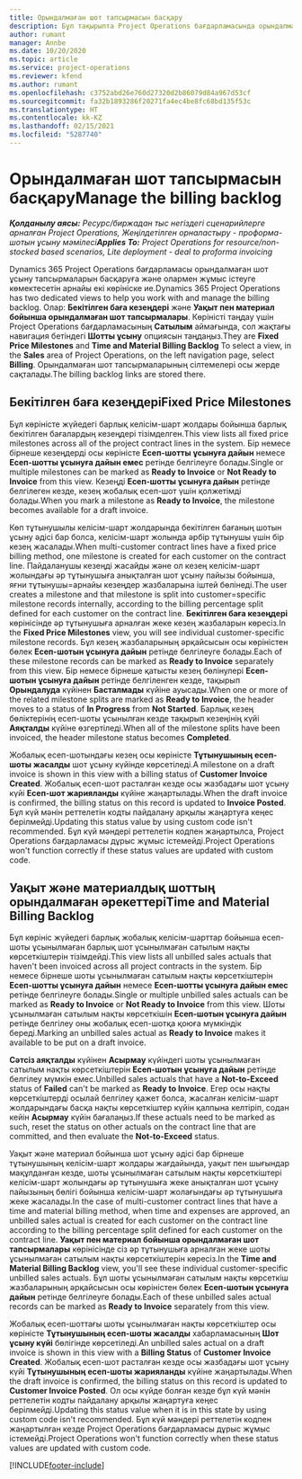 ```yaml
---
title: Орындалмаған шот тапсырмасын басқару
description: Бұл тақырыпта Project Operations бағдарламасында орындалмаған шот тапсырмаларын қалай көріп, жұмыс істеу керектігі туралы ақпарат берілген.
author: rumant
manager: Annbe
ms.date: 10/20/2020
ms.topic: article
ms.service: project-operations
ms.reviewer: kfend
ms.author: rumant
ms.openlocfilehash: c3752abd26e760d27320d2b86079d84a967d53cf
ms.sourcegitcommit: fa32b1893286f20271fa4ec4be8fc68bd135f53c
ms.translationtype: HT
ms.contentlocale: kk-KZ
ms.lasthandoff: 02/15/2021
ms.locfileid: "5287740"
---
```

# <a name="manage-the-billing-backlog"></a><span data-ttu-id="e77bb-103">Орындалмаған шот тапсырмасын басқару</span><span class="sxs-lookup"><span data-stu-id="e77bb-103">Manage the billing backlog</span></span>

<span data-ttu-id="e77bb-104">_**Қолданылу аясы:** Ресурс/биржадан тыс негіздегі сценарийлерге арналған Project Operations, Жеңілдетілген орналастыру - проформа-шотын ұсыну мәмілесі_</span><span class="sxs-lookup"><span data-stu-id="e77bb-104">_**Applies To:** Project Operations for resource/non-stocked based scenarios, Lite deployment - deal to proforma invoicing_</span></span>

<span data-ttu-id="e77bb-105">Dynamics 365 Project Operations бағдарламасы орындалмаған шот ұсыну тапсырмаларын басқаруға және олармен жұмыс істеуге көмектесетін арнайы екі көрініске ие.</span><span class="sxs-lookup"><span data-stu-id="e77bb-105">Dynamics 365 Project Operations has two dedicated views to help you work with and manage the billing backlog.</span></span> <span data-ttu-id="e77bb-106">Олар: **Бекітілген баға кезеңдері** және **Уақыт пен материал бойынша орындалмаған шот тапсырмалары**. Көріністі таңдау үшін Project Operations бағдарламасының **Сатылым** аймағында, сол жақтағы навигация бетіндегі **Шотты ұсыну** опциясын таңдаңыз.</span><span class="sxs-lookup"><span data-stu-id="e77bb-106">They are **Fixed Price Milestones** and **Time and Material Billing Backlog** To select a view, in the **Sales** area of Project Operations, on the left navigation page, select **Billing**.</span></span> <span data-ttu-id="e77bb-107">Орындалмаған шот тапсырмаларының сілтемелері осы жерде сақталады.</span><span class="sxs-lookup"><span data-stu-id="e77bb-107">The billing backlog links are stored there.</span></span>

## <a name="fixed-price-milestones"></a><span data-ttu-id="e77bb-108">Бекітілген баға кезеңдері</span><span class="sxs-lookup"><span data-stu-id="e77bb-108">Fixed Price Milestones</span></span>

<span data-ttu-id="e77bb-109">Бұл көріністе жүйедегі барлық келісім-шарт жолдары бойынша барлық бекітілген бағалардың кезеңдері тізімделген.</span><span class="sxs-lookup"><span data-stu-id="e77bb-109">This view lists all fixed price milestones across all of the project contract lines in the system.</span></span> <span data-ttu-id="e77bb-110">Бір немесе бірнеше кезеңдерді осы көріністе **Есеп-шотты ұсынуға дайын** немесе **Есеп-шотты ұсынуға дайын емес** ретінде белгілеуге болады.</span><span class="sxs-lookup"><span data-stu-id="e77bb-110">Single or multiple milestones can be marked as **Ready to Invoice** or **Not Ready to Invoice** from this view.</span></span> <span data-ttu-id="e77bb-111">Кезеңді **Есеп-шотты ұсынуға дайын** ретінде белгілеген кезде, кезең жобалық есеп-шот үшін қолжетімді болады.</span><span class="sxs-lookup"><span data-stu-id="e77bb-111">When you mark a milestone as **Ready to Invoice**, the milestone becomes available for a draft invoice.</span></span>

<span data-ttu-id="e77bb-112">Көп тұтынушылы келісім-шарт жолдарында бекітілген бағаның шотын ұсыну әдісі бар болса, келісім-шарт жолында әрбір тұтынушы үшін бір кезең жасалады.</span><span class="sxs-lookup"><span data-stu-id="e77bb-112">When multi-customer contract lines have a fixed price billing method, one milestone is created for each customer on the contract line.</span></span> <span data-ttu-id="e77bb-113">Пайдаланушы кезеңді жасайды және ол кезең келісім-шарт жолындағы әр тұтынушыға анықталған шот ұсыну пайызы бойынша, яғни тұтынушы=арнайы кезеңдер жазбаларына іштей бөлінеді.</span><span class="sxs-lookup"><span data-stu-id="e77bb-113">The user creates a milestone and that milestone is split into customer=specific milestone records internally, according to the billing percentage split defined for each customer on the contract line.</span></span> <span data-ttu-id="e77bb-114">**Бекітілген баға кезеңдері** көрінісінде әр тұтынушыға арналған жеке кезең жазбаларын көресіз.</span><span class="sxs-lookup"><span data-stu-id="e77bb-114">In the **Fixed Price Milestones** view, you will see individual customer-specific milestone records.</span></span> <span data-ttu-id="e77bb-115">Бұл кезең жазбаларының әрқайсысын осы көріністен бөлек **Есеп-шотын ұсынуға дайын** ретінде белгілеуге болады.</span><span class="sxs-lookup"><span data-stu-id="e77bb-115">Each of these milestone records can be marked as **Ready to Invoice** separately from this view.</span></span> <span data-ttu-id="e77bb-116">Бір немесе бірнеше қатысты кезең бөлінулері **Есеп-шотын ұсынуға дайын** ретінде белгіленген кезде, тақырып **Орындалуда** күйінен **Басталмады** күйіне ауысады.</span><span class="sxs-lookup"><span data-stu-id="e77bb-116">When one or more of the related milestone splits are marked as **Ready to Invoice**, the header moves to a status of **In Progress** from **Not Started**.</span></span> <span data-ttu-id="e77bb-117">Барлық кезең бөліктерінің есеп-шоты ұсынылған кезде тақырып кезеңінің күйі **Аяқталды** күйіне өзгертіледі.</span><span class="sxs-lookup"><span data-stu-id="e77bb-117">When all of the milestone splits have been invoiced, the header milestone status becomes **Completed**.</span></span>

<span data-ttu-id="e77bb-118">Жобалық есеп-шотындағы кезең осы көріністе **Тұтынушының есеп-шоты жасалды** шот ұсыну күйінде көрсетіледі.</span><span class="sxs-lookup"><span data-stu-id="e77bb-118">A milestone on a draft invoice is shown in this view with a billing status of **Customer Invoice Created**.</span></span> <span data-ttu-id="e77bb-119">Жобалық есеп-шот расталған кезде осы жазбадағы шот ұсыну күйі **Есеп-шот жарияланды** күйіне жаңартылады.</span><span class="sxs-lookup"><span data-stu-id="e77bb-119">When the draft invoice is confirmed, the billing status on this record is updated to **Invoice Posted**.</span></span> <span data-ttu-id="e77bb-120">Бұл күй мәнін реттелетін кодты пайдалану арқылы жаңартуға кеңес берілмейді.</span><span class="sxs-lookup"><span data-stu-id="e77bb-120">Updating this status value by using custom code isn't recommended.</span></span> <span data-ttu-id="e77bb-121">Бұл күй мәндері реттелетін кодпен жаңартылса, Project Operations бағдарламасы дұрыс жұмыс істемейді.</span><span class="sxs-lookup"><span data-stu-id="e77bb-121">Project Operations won't function correctly if these status values are updated with custom code.</span></span>

## <a name="time-and-material-billing-backlog"></a><span data-ttu-id="e77bb-122">Уақыт және материалдық шоттың орындалмаған әрекеттері</span><span class="sxs-lookup"><span data-stu-id="e77bb-122">Time and Material Billing Backlog</span></span>

<span data-ttu-id="e77bb-123">Бұл көрініс жүйедегі барлық жобалық келісім-шарттар бойынша есеп-шоты ұсынылмаған барлық шот ұсынылмаған сатылым нақты көрсеткіштерін тізімдейді.</span><span class="sxs-lookup"><span data-stu-id="e77bb-123">This view lists all unbilled sales actuals that haven't been invoiced across all project contracts in the system.</span></span> <span data-ttu-id="e77bb-124">Бір немесе бірнеше шоты ұсынылмаған сатылым нақты көрсеткіштерін **Есеп-шотты ұсынуға дайын** немесе **Есеп-шотты ұсынуға дайын емес** ретінде белгілеуге болады.</span><span class="sxs-lookup"><span data-stu-id="e77bb-124">Single or multiple unbilled sales actuals can be marked as **Ready to Invoice** or **Not Ready to Invoice** from this view.</span></span> <span data-ttu-id="e77bb-125">Шоты ұсынылмаған сатылым нақты көрсеткішін **Есеп-шотын ұсынуға дайын** ретінде белгілеу оны жобалық есеп-шотқа қоюға мүмкіндік береді.</span><span class="sxs-lookup"><span data-stu-id="e77bb-125">Marking an unbilled sales actual as **Ready to Invoice** makes it available to be put on a draft invoice.</span></span>

<span data-ttu-id="e77bb-126">**Сәтсіз аяқталды** күйінен **Асырмау** күйіндегі шоты ұсынылмаған сатылым нақты көрсеткіштерін **Есеп-шотын ұсынуға дайын** ретінде белгілеу мүмкін емес.</span><span class="sxs-lookup"><span data-stu-id="e77bb-126">Unbilled sales actuals that have a **Not-to-Exceed** status of **Failed** can't be marked as **Ready to Invoice**.</span></span> <span data-ttu-id="e77bb-127">Егер осы нақты көрсеткіштерді осылай белгілеу қажет болса, жасалған келісім-шарт жолдарындағы басқа нақты көрсеткіштер күйін қалпына келтіріп, содан кейін **Асырмау** күйін бағалаңыз.</span><span class="sxs-lookup"><span data-stu-id="e77bb-127">If these actuals need to be marked as such, reset the status on other actuals on the contract line that are committed, and then evaluate the **Not-to-Exceed** status.</span></span>

<span data-ttu-id="e77bb-128">Уақыт және материал бойынша шот ұсыну әдісі бар бірнеше тұтынушының келісім-шарт жолдары жағдайында, уақыт пен шығындар мақұлданған кезде, шоты ұсынылмаған сатылым нақты көрсеткіштері келісім-шарт жолындағы әр тұтынушыға жеке анықталған шот ұсыну пайызының бөлігі бойынша келісім-шарт жолағындағы әр тұтынушыға жеке жасалады.</span><span class="sxs-lookup"><span data-stu-id="e77bb-128">In the case of multi-customer contract lines that have a time and material billing method, when time and expenses are approved, an unbilled sales actual is created for each customer on the contract line according to the billing percentage split defined for each customer on the contract line.</span></span> <span data-ttu-id="e77bb-129">**Уақыт пен материал бойынша орындалмаған шот тапсырмалары** көрінісінде сіз әр тұтынушыға арналған жеке шоты ұсынылмаған сатылым нақты көрсеткіштерін көресіз.</span><span class="sxs-lookup"><span data-stu-id="e77bb-129">In the **Time and Material Billing Backlog** view, you'll see these individual customer-specific unbilled sales actuals.</span></span> <span data-ttu-id="e77bb-130">Бұл шоты ұсынылмаған сатылым нақты көрсеткіш жазбаларының әрқайсысын осы көріністен бөлек **Есеп-шотын ұсынуға дайын** ретінде белгілеуге болады.</span><span class="sxs-lookup"><span data-stu-id="e77bb-130">Each of these unbilled sales actual records can be marked as **Ready to Invoice** separately from this view.</span></span>

<span data-ttu-id="e77bb-131">Жобалық есеп-шоттағы шоты ұсынылмаған нақты көрсеткіштер осы көріністе **Тұтынушының есеп-шоты жасалды** хабарламасының **Шот ұсыну күйі** бөлігінде көрсетіледі.</span><span class="sxs-lookup"><span data-stu-id="e77bb-131">An unbilled sales actual on a draft invoice is shown in this view with a **Billing Status** of **Customer Invoice Created**.</span></span> <span data-ttu-id="e77bb-132">Жобалық есеп-шот расталған кезде осы жазбадағы шот ұсыну күйі **Тұтынушының есеп-шоты жарияланды** күйіне жаңартылады.</span><span class="sxs-lookup"><span data-stu-id="e77bb-132">When the draft invoice is confirmed, the billing status on this record is updated to **Customer Invoice Posted**.</span></span> <span data-ttu-id="e77bb-133">Ол осы күйде болған кезде бұл күй мәнін реттелетін кодты пайдалану арқылы жаңартуға кеңес берілмейді.</span><span class="sxs-lookup"><span data-stu-id="e77bb-133">Updating this status value when it is in this state by using custom code isn't recommended.</span></span> <span data-ttu-id="e77bb-134">Бұл күй мәндері реттелетін кодпен жаңартылған кезде Project Operations бағдарламасы дұрыс жұмыс істемейді.</span><span class="sxs-lookup"><span data-stu-id="e77bb-134">Project Operations won't function correctly when these status values are updated with custom code.</span></span>


[!INCLUDE[footer-include](../includes/footer-banner.md)]